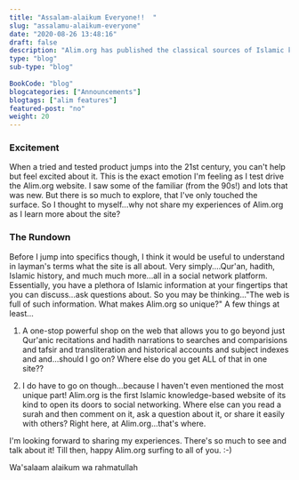 ```yaml
--- 
title: "Assalam-alaikum Everyone!!  " 
slug: "assalamu-alaikum-everyone"
date: "2020-08-26 13:48:16" 
draft: false 
description: "Alim.org has published the classical sources of Islamic knowledge - Quran, Ahadith, and Islamic history."
type: "blog" 
sub-type: "blog" 
 
BookCode: "blog"
blogcategories: ["Announcements"]
blogtags: ["alim features"]
featured-post: "no"
weight:	20 
---  
```

 ### Excitement
 
When a tried and tested product jumps into the 21st century, you can't help but feel excited about it.  This is the exact emotion I'm feeling as I test drive the Alim.org website.  I saw some of the familiar (from the 90s!) and lots that was new.  But there is so much to explore, that I've only touched the surface.  So I thought to myself...why not share my experiences of Alim.org as I Iearn more about the site?
 

### The Rundown
 
Before I jump into specifics though, I think it would be useful to understand in layman's terms what the site is all about.  Very simply....Qur'an, hadith, Islamic history, and much much more...all in a social network platform.  Essentially, you have a plethora of Islamic information at your fingertips that you can discuss...ask questions about.  So you may be thinking..."The web is full of such information.  What makes Alim.org so unique?"  A few things at least...
 
1. A one-stop powerful shop on the web that allows you to go beyond just Qur'anic recitations and hadith narrations to searches and comparisions and tafsir and transliteration and historical accounts and subject indexes and and...should I go on?  Where else do you get ALL of that in one site??
 
2. I do have to go on though...because I haven't even mentioned the most unique part!  Alim.org is the first Islamic knowledge-based website of its kind to open its doors to social networking.  Where else can you read a surah and then comment on it, ask a question about it, or share it easily with others?  Right here, at Alim.org...that's where.
 
I'm looking forward to sharing my experiences.  There's so much to see and talk about it!  Till then, happy Alim.org surfing to all of you. :-)
 
Wa'salaam alaikum wa rahmatullah